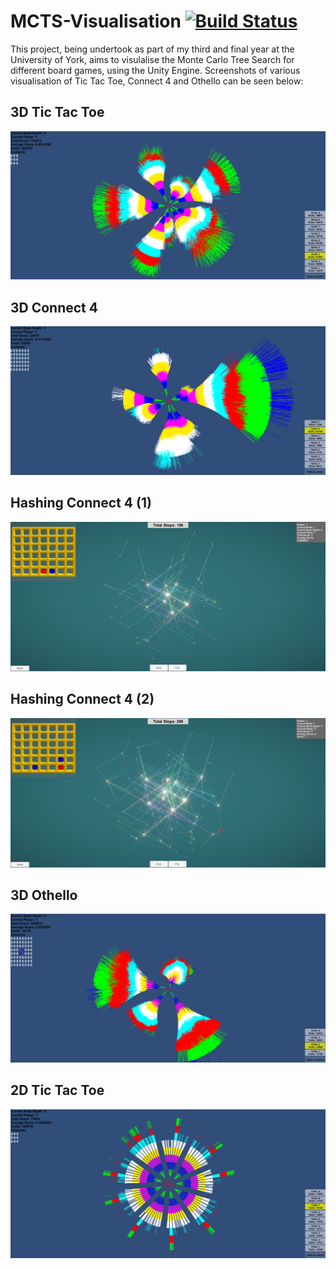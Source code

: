 # MCTS-Visualisation [![Build Status](https://travis-ci.org/Mikeywalsh/MCTS-Visualisation.svg?branch=master)](https://travis-ci.org/Mikeywalsh/MCTS-Visualisation)
This project, being undertook as part of my third and final year at the University of York, aims to visulalise the Monte Carlo Tree Search for different board games, using the Unity Engine.
Screenshots of various visualisation of Tic Tac Toe, Connect 4 and Othello can be seen below:

## 3D Tic Tac Toe
![Alt text](Screenshots/3DTicTacToe.png?raw=true "3D Tic-Tac-Toe Visualisation Screenshot")

## 3D Connect 4
![Alt text](Screenshots/3DConnect4.png?raw=true "3D Connect 4 Visualisation Screenshot")

## Hashing Connect 4 (1)
![Alt text](Screenshots/HASHING_1.png?raw=true "Hashing Connect 4 Visualisation Screenshot 1")

## Hashing Connect 4 (2)
![Alt text](Screenshots/HASHING_2.png?raw=true "Hashing Connect 4 Visualisation Screenshot 2")

## 3D Othello
![Alt text](Screenshots/3DOthello.png?raw=true "3D Othello Visualisation Screenshot")

## 2D Tic Tac Toe
![Alt text](Screenshots/2DTicTacToe.png?raw=true "2D Tic-Tac-Toe Visualisation Screenshot")
